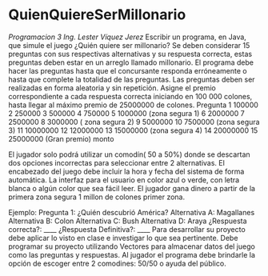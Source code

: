 # QuienQuiereSerMillonario
*Programacion 3 Ing. Lester Víquez Jerez*
Escribir un programa, en Java, que simule el juego ¿Quién quiere ser millonario?
Se deben considerar 15 preguntas con sus respectivas alternativas y su respuesta correcta, estas preguntas deben estar en un arreglo llamado millonario.
El programa debe hacer las preguntas hasta que el concursante responda erróneamente o hasta que complete la totalidad de las preguntas. Las preguntas deben ser realizadas en forma aleatoria y sin repetición.
Asigne el premio correspondiente a cada respuesta correcta iniciando en 100 000 colones, hasta llegar al máximo premio de 25000000 de colones.
 Pregunta
1 100000
2 250000
3 500000
4 750000
5 1000000 (zona segura 1)
6 2000000
7 2500000
8 3000000 ( zona segura 2)
9 5000000
10 7500000 (zona segura 3)
11 10000000
12 12000000
13 15000000 (zona segura 4)
14 20000000
15 25000000 (Gran premio)
monto


El jugador solo podrá utilizar un comodín( 50 a 50%) donde se descartan dos opciones incorrectas para seleccionar entre 2 alternativas.
El encabezado del juego debe incluir la hora y fecha del sistema de forma automática.
La interfaz para el usuario en color azul o verde, con letra blanca o algún color que sea fácil leer.
El jugador gana dinero a partir de la primera zona segura 1 millon de colones primer zona.


Ejemplo:
Pregunta 1:
¿Quién descubrió América?
Alternativa A: Magallanes Alternativa B: Colon Alternativa C: Bush Alternativa D: Araya
¿Respuesta correcta?: ____ ¿Respuesta Definitiva?: ____
Para desarrollar su proyecto debe aplicar lo visto en clase e investigar lo que sea pertinente.
Debe programar su proyecto utilizando Vectores para almacenar datos del juego como las preguntas y respuestas.
Al jugador el programa debe brindarle la opción de escoger entre 2 comodines: 50/50 o ayuda del público.

